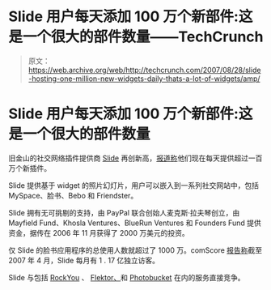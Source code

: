 # Slide 用户每天添加 100 万个新部件:这是一个很大的部件数量——TechCrunch

> 原文：<https://web.archive.org/web/http://techcrunch.com/2007/08/28/slide-hosting-one-million-new-widgets-daily-thats-a-lot-of-widgets/amp/>

# Slide 用户每天添加 100 万个新部件:这是一个很大的部件数量

[](https://web.archive.org/web/20160422111628/http://www.crunchbase.com/company/slide)旧金山的社交网络插件提供商 [Slide](https://web.archive.org/web/20160422111628/http://www.crunchbase.com/company/slide) 再创新高，[报道称](https://web.archive.org/web/20160422111628/http://venturebeat.com/2007/08/28/slide-adding-one-million-new-flash-widgets-per-day/)他们现在每天提供超过一百万个新插件。

Slide 提供基于 widget 的照片幻灯片，用户可以嵌入到一系列社交网站中，包括 MySpace、脸书、Bebo 和 Friendster。

Slide 拥有无可挑剔的支持，由 PayPal 联合创始人麦克斯·拉夫琴创立，由 Mayfield Fund、Khosla Ventures、BlueRun Ventures 和 Founders Fund 提供资金，据传在 2006 年 11 月获得了 2000 万美元的投资。

仅 Slide 的脸书应用程序的总使用人数就超过了 1000 万。comScore [报告称](https://web.archive.org/web/20160422111628/http://www.comscore.com/press/release.asp?press=1471)截至 2007 年 4 月，Slide 每月有 1 . 17 亿独立访客。

Slide 与包括 [RockYou](https://web.archive.org/web/20160422111628/http://www.crunchbase.com/company/rockyou) 、 [Flektor、](https://web.archive.org/web/20160422111628/http://www.crunchbase.com/company/flektor)和 [Photobucket](https://web.archive.org/web/20160422111628/http://www.crunchbase.com/company/photobucket) 在内的服务直接竞争。